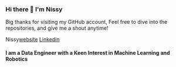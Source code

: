 ### Hi there 👋 I'm Nissy

Big thanks for visiting my GitHub account, Feel free to dive into the repositories, and give me a shout anytime!

Nissy[website] 
[Linkedin][linkedin]

[website]: https://nissyabrahama.github.io/
[linkedin]: www.linkedin.com/in/nissy-abraham

#### I am a Data Engineer with a Keen Interest in Machine Learning and Robotics


<br />



<!--
**NissyAbrahamA/NissyAbrahamA** is a ✨ _special_ ✨ repository because its `README.md` (this file) appears on your GitHub profile.

Here are some ideas to get you started:

- 🔭 I’m currently working on ...
- 🌱 I’m currently learning ...
- 👯 I’m looking to collaborate on ...
- 🤔 I’m looking for help with ...
- 💬 Ask me about ...
- 📫 How to reach me: ...
- 😄 Pronouns: ...
- ⚡ Fun fact: ...
-->
